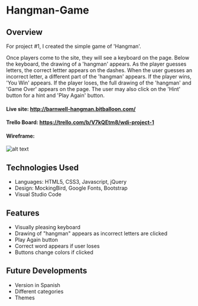 # Hangman-Game

## Overview

For project #1, I created the simple game of 'Hangman'.

Once players come to the site, they will see a keyboard on the page. Below the keyboard, the drawing of a 'hangman' appears. As the player guesses letters, the correct lettter appears on the dashes. When the user guesses an incorrect letter, a different part of the 'hangman' appears. If the player wins, 'You Win' appears. If the player loses, the full drawing of the 'hangman' and 'Game Over' appears on the page. The user may also click on the 'Hint' button for a hint and 'Play Again' button.

#### Live site: http://barnwell-hangman.bitballoon.com/

#### Trello Board: https://trello.com/b/V7kQEtm8/wdi-project-1

#### Wireframe:

![alt text](https://user-images.githubusercontent.com/28518794/28250533-f94a466c-6a38-11e7-8cf3-351ed94e91e9.png)

## Technologies Used

* Languages: HTML5, CSS3, Javascript, jQuery
* Design: MockingBird, Google Fonts, Bootstrap
* Visual Studio Code

## Features

* Visually pleasing keyboard
* Drawing of "hangman" appears as incorrect letters are clicked
* Play Again button
* Correct word appears if user loses
* Buttons change colors if clicked

## Future Developments

* Version in Spanish
* Different categories 
* Themes
